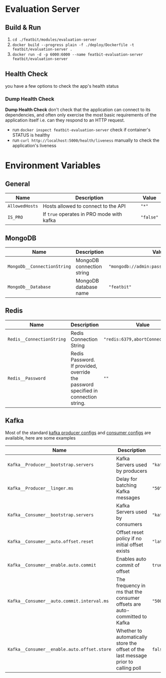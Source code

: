 # Evaluation Server

## Build & Run

1. `cd ./featbit/modules/evaluation-server`
2. `docker build --progress plain -f ./deploy/Dockerfile -t featbit/evaluation-server .`
3. `docker run -d -p 6000:6000 --name featbit-evaluation-server featbit/evaluation-server`

## Health Check

you have a few options to check the app's health status

### Dump Health Check

**Dump Health Check** don't check that the application can connect to its dependencies, and often only exercise the most
basic requirements of the application itself i.e. can they respond to an HTTP request.

- run `docker inspect featbit-evaluation-server` check if container's STATUS is healthy
- run `curl http://localhost:5000/health/liveness` manually to check the application's liveness

# Environment Variables

## General

| Name           | Description                               | Value     |
|----------------|-------------------------------------------|-----------|
| `AllowedHosts` | Hosts allowed to connect to the API       | `"*"`     |
| `IS_PRO`       | If `true` operates in PRO mode with kafka | `"false"` |

## MongoDB

| Name                        | Description               | Value                                      |
|-----------------------------|---------------------------|--------------------------------------------|
| `MongoDb__ConnectionString` | MongoDB connection string | `"mongodb://admin:password@mongodb:27017"` |
| `MongoDb__Database`         | MongoDB database name     | `"featbit"`                                |

## Redis

| Name                      | Description                                                                        | Value                             |
|---------------------------|------------------------------------------------------------------------------------|-----------------------------------|
| `Redis__ConnectionString` | Redis Connection String                                                            | `"redis:6379,abortConnect=false"` |
| `Redis__Password`         | Redis Password. If provided, override the password specified in connection string. | `""`                              |

## Kafka

Most of the standard [kafka producer configs](https://kafka.apache.org/documentation/#producerconfigs)
and [consumer configs](https://kafka.apache.org/documentation/#consumerconfigs) are available, here are some examples

| Name                                        | Description                                                                         | Value          |
|---------------------------------------------|-------------------------------------------------------------------------------------|----------------|
| `Kafka__Producer__bootstrap.servers`        | Kafka Servers used by producers                                                     | `"kafka:9092"` |
| `Kafka__Producer__linger.ms`                | Delay for batching Kafka messages                                                   | `"50"`         |
| `Kafka__Consumer__bootstrap.servers`        | Kafka Servers used by consumers                                                     | `"kafka:9092"` |
| `Kafka__Consumer__auto.offset.reset`        | Offset reset policy if no initial offset exists                                     | `"latest"`     |
| `Kafka__Consumer__enable.auto.commit`       | Enables auto commit of offset                                                       | `true`         |
| `Kafka__Consumer__auto.commit.interval.ms`  | The frequency in ms that the consumer offsets are auto-committed to Kafka           | `"5000"`       |
| `Kafka__Consumer__enable.auto.offset.store` | Whether to automatically store the offset of the last message prior to calling poll | `false`        |
